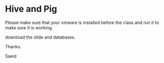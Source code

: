 # Hive and Pig
Please make sure that your vmware is installed before the class and run it to make sure it is working.
download the slide and databases.

Thanks.

Saeid
